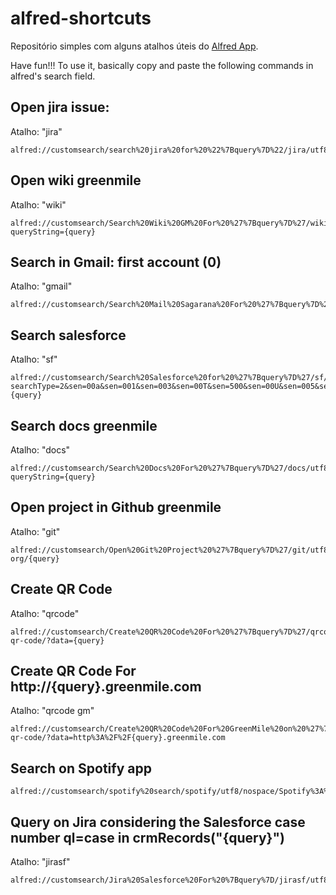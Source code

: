 # alfred-shortcuts
Repositório simples com alguns atalhos úteis do [Alfred App](https://www.alfredapp.com/). 
 
Have fun!!! 
To use it, basically copy and paste the following commands in alfred's search field. 


## Open jira issue: 
Atalho: "jira"
```
alfred://customsearch/search%20jira%20for%20%22%7Bquery%7D%22/jira/utf8/noplus/https://jira.greenmile.com/browse/{query}
```

## Open wiki greenmile
Atalho: "wiki" 
```
alfred://customsearch/Search%20Wiki%20GM%20For%20%27%7Bquery%7D%27/wiki/utf8/plus/http://wiki.greenmile.com/dosearchsite.action?queryString={query}
```

## Search in Gmail: first account (0)
Atalho: "gmail"
```
alfred://customsearch/Search%20Mail%20Sagarana%20For%20%27%7Bquery%7D%27/gmail/utf8/plus/https://mail.google.com/mail/u/0/#search/{query}
```

## Search salesforce 
Atalho: "sf"
```
alfred://customsearch/Search%20Salesforce%20for%20%27%7Bquery%7D%27/sf/utf8/noplus/https://na11.salesforce.com/_ui/search/ui/UnifiedSearchResults?searchType=2&sen=00a&sen=001&sen=003&sen=00T&sen=500&sen=00U&sen=005&sen=800&sen=00O&str={query}
```

## Search docs greenmile
Atalho: "docs" 

```
alfred://customsearch/Search%20Docs%20For%20%27%7Bquery%7D%27/docs/utf8/noplus/http://docs.greenmile.com/dosearchsite.action?queryString={query}
```

## Open project in Github greenmile
Atalho: "git"
```
alfred://customsearch/Open%20Git%20Project%20%27%7Bquery%7D%27/git/utf8/noplus/https://github.com/greenmilellc-org/{query}
```

## Create QR Code
Atalho: "qrcode"
```
alfred://customsearch/Create%20QR%20Code%20For%20%27%7Bquery%7D%27/qrcode/utf8/noplus/https://api.qrserver.com/v1/create-qr-code/?data={query}
```

## Create QR Code For http://{query}.greenmile.com
Atalho: "qrcode gm"
```
alfred://customsearch/Create%20QR%20Code%20For%20GreenMile%20on%20%27%7Bquery%7D%27/qrcode%20gm/utf8/noplus/https://api.qrserver.com/v1/create-qr-code/?data=http%3A%2F%2F{query}.greenmile.com
```

## Search on Spotify app
```
alfred://customsearch/spotify%20search/spotify/utf8/nospace/Spotify%3A%20spotify%3Asearch%3A%7Bquery%7D
```

## Query on Jira considering the Salesforce case number ql=case in crmRecords("{query}")
Atalho: "jirasf"
```
alfred://customsearch/Jira%20Salesforce%20For%20%7Bquery%7D/jirasf/utf8/%2B/https%3A%2F%2Fjira.greenmile.com%2Fissues%2F%3Fjql%3Dcase%20in%20crmRecords%28%22%7Bquery%7D%22%29
```
